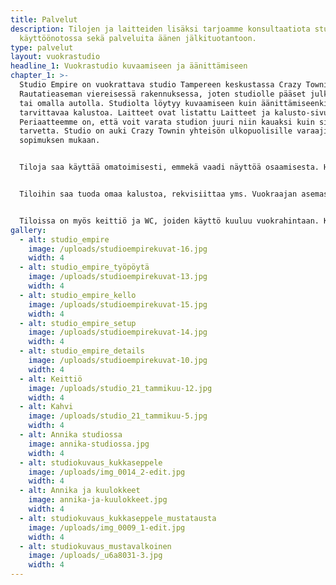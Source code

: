 ```yaml
---
title: Palvelut
description: Tilojen ja laitteiden lisäksi tarjoamme konsultaatiota studion
  käyttöönotossa sekä palveluita äänen jälkituotantoon.
type: palvelut
layout: vuokrastudio
headline_1: Vuokrastudio kuvaamiseen ja äänittämiseen
chapter_1: >-
  Studio Empire on vuokrattava studio Tampereen keskustassa Crazy Townilla.
  Rautatieaseman viereisessä rakennuksessa, joten studiolle pääset julkisilla
  tai omalla autolla. Studiolta löytyy kuvaamiseen kuin äänittämiseenkin
  tarvittavaa kalustoa. Laitteet ovat listattu Laitteet ja kalusto-sivulle.​
  Periaatteemme on, että voit varata studion juuri niin kauaksi kuin sinulla on
  tarvetta. Studio on auki Crazy Townin yhteisön ulkopuolisille varaajille
  sopimuksen mukaan. 


  Tiloja saa käyttää omatoimisesti, emmekä vaadi näyttöä osaamisesta. Henkilökuntamme auttaa sinua tilojen ja laitteiden käytössä. On mukavampaa työskennellä studiolla, kun paikka ja laitteet ovat tuttuja! 


  Tiloihin saa tuoda omaa kalustoa, rekvisiittaa yms. Vuokraajan asemassa vastuullasi on, että tiloihin tuotavat tavarat ja laitteet ovat puhtaita ja eivät aiheuta tiloissa vahinkoa. Jos laitteita kytketään studiolla sijaitsevien laitteiden kanssa yhteen, on vastuullasi varmistaa, että näin voi tehdä. 


  Tiloissa on myös keittiö ja WC, joiden käyttö kuuluu vuokrahintaan. Keittiössä käytössäsi ovat kahvinkeitin, vedenkeitin, mikro sekä astioita ja aterimia. Otathan oman muistikortin (kameraan ja/tai Zoomiin) mukaasi. Muistikortin tulisi olla normaalikokoinen SD-kortti, nopeusluokaltaan Class 10.
gallery:
  - alt: studio_empire
    image: /uploads/studioempirekuvat-16.jpg
    width: 4
  - alt: studio_empire_työpöytä
    image: /uploads/studioempirekuvat-13.jpg
    width: 4
  - alt: studio_empire_kello
    image: /uploads/studioempirekuvat-15.jpg
    width: 4
  - alt: studio_empire_setup
    image: /uploads/studioempirekuvat-14.jpg
    width: 4
  - alt: studio_empire_details
    image: /uploads/studioempirekuvat-10.jpg
    width: 4
  - alt: Keittiö
    image: /uploads/studio_21_tammikuu-12.jpg
    width: 4
  - alt: Kahvi
    image: /uploads/studio_21_tammikuu-5.jpg
    width: 4
  - alt: Annika studiossa
    image: annika-studiossa.jpg
    width: 4
  - alt: studiokuvaus_kukkaseppele
    image: /uploads/img_0014_2-edit.jpg
    width: 4
  - alt: Annika ja kuulokkeet
    image: annika-ja-kuulokkeet.jpg
    width: 4
  - alt: studiokuvaus_kukkaseppele_mustatausta
    image: /uploads/img_0009_1-edit.jpg
    width: 4
  - alt: studiokuvaus_mustavalkoinen
    image: /uploads/_u6a8031-3.jpg
    width: 4
---
```


